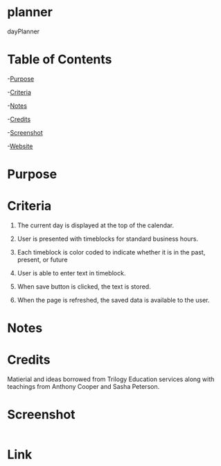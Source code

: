 # planner
dayPlanner

# Table of Contents
-[Purpose](#Purpose)

-[Criteria](#Criteria)

-[Notes](#Notes)

-[Credits](#Credits)

-[Screenshot](#Screenshot)

-[Website](#Link)



# Purpose



# Criteria
1. The current day is displayed at the top of the calendar.

2. User is presented with timeblocks for standard business hours.

3. Each timeblock is color coded to indicate whether it is in the past, present, or future

4. User is able to enter text in timeblock.

5. When save button is clicked, the text is stored. 

6. When the page is refreshed, the saved data is available to the user. 


# Notes


# Credits
Matierial and ideas borrowed from Trilogy Education services along with teachings from Anthony Cooper and Sasha Peterson. 


# Screenshot        

<img src=""/>


# Link


